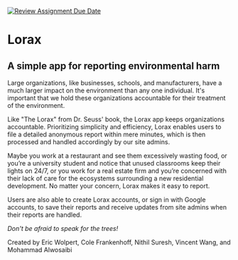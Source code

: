 [![Review Assignment Due Date](https://classroom.github.com/assets/deadline-readme-button-24ddc0f5d75046c5622901739e7c5dd533143b0c8e959d652212380cedb1ea36.svg)](https://classroom.github.com/a/qgEWmaMc)

# Lorax
## A simple app for reporting environmental harm

Large organizations, like businesses, schools, and manufacturers, have a much larger impact on the environment than any one individual. It's important that we hold these organizations accountable for their treatment of the environment.

Like "The Lorax" from Dr. Seuss' book, the Lorax app keeps organizations accountable. Prioritizing simplicity and efficiency, Lorax enables users to file a detailed anonymous report within mere minutes, which is then processed and handled accordingly by our site admins.
 
Maybe you work at a restaurant and see them excessively wasting food, or you’re a university student and notice that unused classrooms keep their lights on 24/7, or you work for a real estate firm and you’re concerned with their lack of care for the ecosystems surrounding a new residential development. No matter your concern, Lorax makes it easy to report.

Users are also able to create Lorax accounts, or sign in with Google accounts, to save their reports and receive updates from site admins when their reports are handled.

*Don't be afraid to speak for the trees!*

Created by Eric Wolpert, Cole Frankenhoff, Nithil Suresh, Vincent Wang, and Mohammad Alwosaibi



